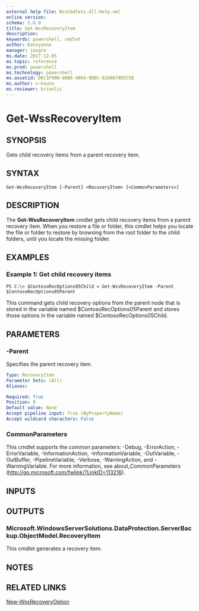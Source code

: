 ```yaml
---
external help file: WssCmdlets.dll-Help.xml
online version: 
schema: 2.0.0
title: Get-WssRecoveryItem
description: 
keywords: powershell, cmdlet
author: Kateyanne
manager: jasgro
ms.date: 2017-12-05
ms.topic: reference
ms.prod: powershell
ms.technology: powershell
ms.assetid: D6C1F900-9AB6-4864-9DDC-82A8670D5C5B
ms.author: v-kaunu
ms.reviewer: brianlic
---
```


# Get-WssRecoveryItem

## SYNOPSIS
Gets child recovery items from a parent recovery item.

## SYNTAX

```
Get-WssRecoveryItem [-Parent] <RecoveryItem> [<CommonParameters>]
```

## DESCRIPTION
The **Get-WssRecoveryItem** cmdlet gets child recovery items from a parent recovery item. 
When you restore a file or folder, this cmdlet helps you locate the file or folder to restore by browsing from the root folder to the child folders, until you locate the missing folder.

## EXAMPLES

### Example 1: Get child recovery items
```
PS C:\> $ContosoRecOptions05Child = Get-WssRecoveryItem -Parent $ContosoRecOptions05Parent
```

This command gets child recovery options from the parent node that is stored in the variable named $ContosoRecOptions05Parent and stores those options in the variable named $ContosoRecOptions05Child.

## PARAMETERS

### -Parent
Specifies the parent recovery item.

```yaml
Type: RecoveryItem
Parameter Sets: (All)
Aliases: 

Required: True
Position: 0
Default value: None
Accept pipeline input: True (ByPropertyName)
Accept wildcard characters: False
```

### CommonParameters
This cmdlet supports the common parameters: -Debug, -ErrorAction, -ErrorVariable, -InformationAction, -InformationVariable, -OutVariable, -OutBuffer, -PipelineVariable, -Verbose, -WarningAction, and -WarningVariable. For more information, see about_CommonParameters (http://go.microsoft.com/fwlink/?LinkID=113216).

## INPUTS

## OUTPUTS

### Microsoft.WindowsServerSolutions.DataProtection.ServerBackup.ObjectModel.RecoveryItem
This cmdlet generates a recovery item.

## NOTES

## RELATED LINKS

[New-WssRecoveryOption](./New-WssRecoveryOption.md)


